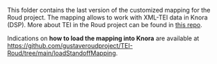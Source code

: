 This folder contains the last version of the customized mapping for the Roud project. The mapping allows to work with XML-TEI data in Knora (DSP). More about TEI in the Roud project can be found in [this repo](https://github.com/gustaveroudproject/TEI-Roud).

Indications on **how to load the mapping into Knora** are available at https://github.com/gustaveroudproject/TEI-Roud/tree/main/loadStandoffMapping.